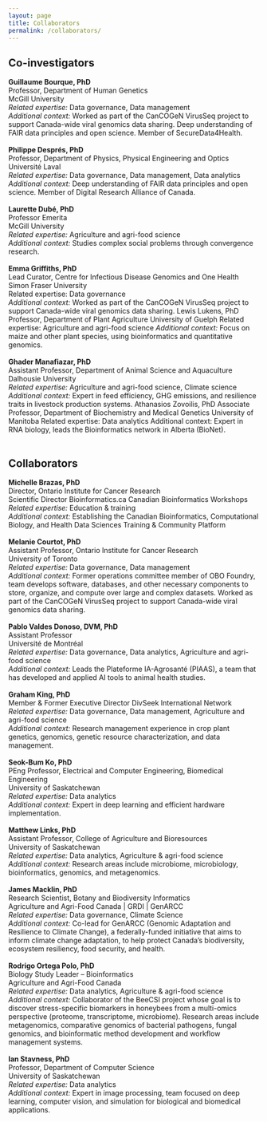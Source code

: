 ```yaml
---
layout: page
title: Collaborators
permalink: /collaborators/
---
```


## Co-investigators

**Guillaume Bourque, PhD**<br>
Professor, Department of Human Genetics<br>
McGill University<br>
_Related expertise:_ Data governance, Data management<br>
_Additional context:_ Worked as part of the CanCOGeN VirusSeq project to support Canada-wide viral genomics data sharing. Deep understanding of FAIR data principles and open science. Member of SecureData4Health.
<br>
<br>
**Philippe Després, PhD**<br>
Professor, Department of Physics, Physical Engineering and Optics<br>
Université Laval<br>
_Related expertise:_ Data governance, Data management, Data analytics<br>
_Additional context:_ Deep understanding of FAIR data principles and open science. Member of Digital Research Alliance of Canada.
<br>
<br>
**Laurette Dubé, PhD**<br>
Professor Emerita<br>
McGill University<br>
_Related expertise:_ Agriculture and agri-food science<br>
_Additional context:_ Studies complex social problems through convergence research.
<br>
<br>
**Emma Griffiths, PhD**<br>
Lead Curator, Centre for Infectious Disease Genomics and One Health<br>
Simon Fraser University<br>
Related expertise: Data governance<br>
_Additional context:_ Worked as part of the CanCOGeN VirusSeq project to support Canada-wide viral genomics data sharing. Lewis Lukens, PhD Professor, Department of Plant Agriculture University of Guelph Related expertise: Agriculture and agri-food science
_Additional context:_ Focus on maize and other plant species, using bioinformatics and quantitative genomics.
<br>
<br>
**Ghader Manafiazar, PhD**<br>
Assistant Professor, Department of Animal Science and Aquaculture<br>
Dalhousie University<br>
_Related expertise:_ Agriculture and agri-food science, Climate science<br>
_Additional context:_ Expert in feed efficiency, GHG emissions, and resilience traits in livestock production systems. Athanasios Zovoilis, PhD Associate Professor, Department of Biochemistry and Medical Genetics University of Manitoba Related expertise: Data analytics Additional context: Expert in RNA biology, leads the Bioinformatics network in Alberta (BioNet).
<br>
<br>

## Collaborators

**Michelle Brazas, PhD**<br>
Director, Ontario Institute for Cancer Research<br>
Scientific Director Bioinformatics.ca Canadian Bioinformatics Workshops<br>
_Related expertise:_ Education & training<br>
_Additional context:_ Establishing the Canadian Bioinformatics, Computational Biology, and Health Data Sciences Training & Community Platform
<br>
<br>
**Melanie Courtot, PhD**<br>
Assistant Professor, Ontario Institute for Cancer Research<br>
University of Toronto<br>
_Related expertise:_ Data governance, Data management<br>
_Additional context:_ Former operations committee member of OBO Foundry, team develops software, databases, and other necessary components to store, organize, and compute over large and complex datasets. Worked as part of the CanCOGeN VirusSeq project to support Canada-wide viral genomics data sharing.
<br>
<br>
**Pablo Valdes Donoso, DVM, PhD**<br>
Assistant Professor<br>
Université de Montréal<br>
_Related expertise:_ Data governance, Data analytics, Agriculture and agri-food science<br>
_Additional context:_ Leads the Plateforme IA-Agrosanté (PIAAS), a team that has developed and applied AI tools to animal health studies.
<br>
<br>
**Graham King, PhD**<br>
Member & Former Executive Director DivSeek International Network<br>
_Related expertise:_ Data governance, Data management, Agriculture and agri-food science<br>
_Additional context:_ Research management experience in crop plant genetics, genomics, genetic resource characterization, and data management.
<br>
<br>
**Seok-Bum Ko, PhD**<br>
PEng Professor, Electrical and Computer Engineering, Biomedical Engineering<br>
University of Saskatchewan<br>
_Related expertise:_ Data analytics<br>
_Additional context:_ Expert in deep learning and efficient hardware implementation.
<br>
<br>
**Matthew Links, PhD**<br>
Assistant Professor, College of Agriculture and Bioresources<br>
University of Saskatchewan<br>
_Related expertise:_ Data analytics, Agriculture & agri-food science<br>
_Additional context:_ Research areas include microbiome, microbiology, bioinformatics, genomics, and metagenomics.
<br>
<br>
**James Macklin, PhD**<br>
Research Scientist, Botany and Biodiversity Informatics<br>
Agriculture and Agri-Food Canada | GRDI | GenARCC<br>
_Related expertise:_ Data governance, Climate Science<br>
_Additional context:_ Co-lead for GenARCC (Genomic Adaptation and Resilience to Climate
Change), a federally-funded initiative that aims to inform climate change adaptation, to help protect Canada’s biodiversity, ecosystem resiliency, food security, and health.
<br>
<br>
**Rodrigo Ortega Polo, PhD**<br>
Biology Study Leader – Bioinformatics<br>
Agriculture and Agri-Food Canada<br>
_Related expertise:_ Data analytics, Agriculture & agri-food science<br>
_Additional context:_ Collaborator of the BeeCSI project whose goal is to discover stress-specific biomarkers in honeybees from a multi-omics perspective (proteome, transcriptome, microbiome). Research areas include metagenomics, comparative genomics of bacterial pathogens, fungal genomics, and bioinformatic method development and workflow management systems.
<br>
<br>
**Ian Stavness, PhD**<br>
Professor, Department of Computer Science<br>
University of Saskatchewan<br>
_Related expertise:_ Data analytics<br>
_Additional context:_ Expert in image processing, team focused on deep learning, computer vision, and simulation for biological and biomedical applications. 
